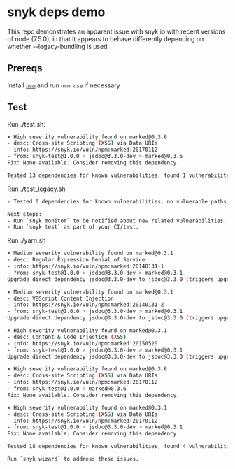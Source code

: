 # snyk deps demo

This repo demonstrates an apparent issue with snyk.io with recent versions of node (7.5.0), in that it appears to behave
differently depending on whether --legacy-bundling is used.

## Prereqs

Install [`nvm`](https://github.com/creationix/nvm#installation) and run `nvm use` if necessary

## Test

Run ./test.sh:
```sh
✗ High severity vulnerability found on marked@0.3.6
- desc: Cross-site Scripting (XSS) via Data URIs
- info: https://snyk.io/vuln/npm:marked:20170112
- from: snyk-test@1.0.0 > jsdoc@3.3.0-dev > marked@0.3.6
Fix: None available. Consider removing this dependency.

Tested 13 dependencies for known vulnerabilities, found 1 vulnerability, 1 vulnerable path.
```

Run ./test_legacy.sh
```sh
✓ Tested 0 dependencies for known vulnerabilities, no vulnerable paths found.

Next steps:
- Run `snyk monitor` to be notified about new related vulnerabilities.
- Run `snyk test` as part of your CI/test.
```

Run ./yarn.sh
```sh
✗ Medium severity vulnerability found on marked@0.3.1
- desc: Regular Expression Denial of Service
- info: https://snyk.io/vuln/npm:marked:20140131-1
- from: snyk-test@1.0.0 > jsdoc@3.3.0-dev > marked@0.3.1
Upgrade direct dependency jsdoc@3.3.0-dev to jsdoc@3.3.0 (triggers upgrades to marked@0.3.4)

✗ Medium severity vulnerability found on marked@0.3.1
- desc: VBScript Content Injection
- info: https://snyk.io/vuln/npm:marked:20140131-2
- from: snyk-test@1.0.0 > jsdoc@3.3.0-dev > marked@0.3.1
Upgrade direct dependency jsdoc@3.3.0-dev to jsdoc@3.3.0 (triggers upgrades to marked@0.3.3)

✗ High severity vulnerability found on marked@0.3.1
- desc: Content & Code Injection (XSS)
- info: https://snyk.io/vuln/npm:marked:20150520
- from: snyk-test@1.0.0 > jsdoc@3.3.0-dev > marked@0.3.1
Upgrade direct dependency jsdoc@3.3.0-dev to jsdoc@3.3.0 (triggers upgrades to marked@0.3.6)

✗ High severity vulnerability found on marked@0.3.6
- desc: Cross-site Scripting (XSS) via Data URIs
- info: https://snyk.io/vuln/npm:marked:20170112
- from: snyk-test@1.0.0 > marked@0.3.6
Fix: None available. Consider removing this dependency.

✗ High severity vulnerability found on marked@0.3.1
- desc: Cross-site Scripting (XSS) via Data URIs
- info: https://snyk.io/vuln/npm:marked:20170112
- from: snyk-test@1.0.0 > jsdoc@3.3.0-dev > marked@0.3.1
Fix: None available. Consider removing this dependency.

Tested 18 dependencies for known vulnerabilities, found 4 vulnerabilities, 5 vulnerable paths.

Run `snyk wizard` to address these issues.
```